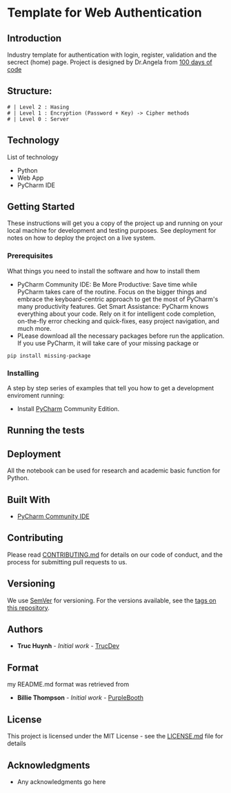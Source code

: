 # Template for Web Authentication

## Introduction
Industry template for authentication with login, register, validation and the secrect (home) page. Project is designed by Dr.Angela from [100 days of code](https://100daysofpython.dev/)

## Structure:

```code
# | Level 2 : Hasing
# | Level 1 : Encryption (Password + Key) -> Cipher methods
# | Level 0 : Server

```
## Technology
List of technology
- Python 
- Web App
- PyCharm IDE

## Getting Started
These instructions will get you a copy of the project up and running on your local machine for development and testing purposes. See deployment for notes on how to deploy the project on a live system.

### Prerequisites
What things you need to install the software and how to install them
- PyCharm Community IDE: Be More Productive: Save time while PyCharm takes care of the routine. Focus on the bigger things and embrace the keyboard-centric approach to get the most of PyCharm's many productivity features. Get Smart Assistance: PyCharm knows everything about your code. Rely on it for intelligent code completion, on-the-fly error checking and quick-fixes, easy project navigation, and much more.
- PLease download all the necessary packages before run the application. If you use PyCharm, it will take care of your missing package or
```
pip install missing-package
```

### Installing
A step by step series of examples that tell you how to get a development enviroment running:
* Install [PyCharm](https://www.jetbrains.com/help/pycharm/installation-guide.html) Community Edition.


## Running the tests


## Deployment
All the notebook can be used for research and academic basic function for Python. 

## Built With
* [PyCharm Community IDE](https://www.jetbrains.com/pycharm/download/#section=windows) 

## Contributing
Please read [CONTRIBUTING.md](CONTRIBUTING.md) for details on our code of conduct, and the process for submitting pull requests to us.

## Versioning

We use [SemVer](http://semver.org/) for versioning. For the versions available, see the [tags on this repository](). 

## Authors

* **Truc Huynh** - *Initial work* - [TrucDev](https://github.com/jackyhuynh)

## Format
my README.md format was retrieved from
* **Billie Thompson** - *Initial work* - [PurpleBooth](https://github.com/PurpleBooth)

## License

This project is licensed under the MIT License - see the [LICENSE.md](LICENSE.md) file for details

## Acknowledgments
* Any acknowledgments go here
